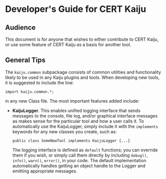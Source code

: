 Developer's Guide for CERT Kaiju
================================

Audience
--------

This document is for anyone that wishes to either contribute to CERT Kaiju,
or use some feature of CERT Kaiju as a basis for another tool.

General Tips
------------

The `kaiju.common` subpackage consists of common utilities and functionality
likely to be used in any Kaiju plugins and tools.
When developing new tools, it is suggested to include the line:
```
import kaiju.common.*;
```
in any new Class file. The most important features added include:
- **KaijuLogger**. This enables unified logging interface that sends messages
  to the console, file log, and/or graphical interface messages as makes
  sense for the particular tool and how a user calls it. To automatically
  use the KaijuLogger, simply include it with the `implements` keywords
  for any new classes you create, such as:
  ```
  public class SomeNewTool implements KaijuLogger {...}
  ```
  The logging interface is defined as `default` functions;
  you can override them if you wish, or simply call them directly
  by including `debug()`, `info()`, `warn()`, `error()`, in your code.
  The default implementation automatically handles getting an
  object handle to the Logger and emitting appropriate messages.
